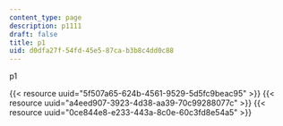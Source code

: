```yaml
---
content_type: page
description: p1111
draft: false
title: p1
uid: d0dfa27f-54fd-45e5-87ca-b3b8c4dd0c88
---
```

p1

{{< resource uuid="5f507a65-624b-4561-9529-5d5fc9beac95" >}}
{{< resource uuid="a4eed907-3923-4d38-aa39-70c99288077c" >}}
{{< resource uuid="0ce844e8-e233-443a-8c0e-60c3fd8e54a5" >}}